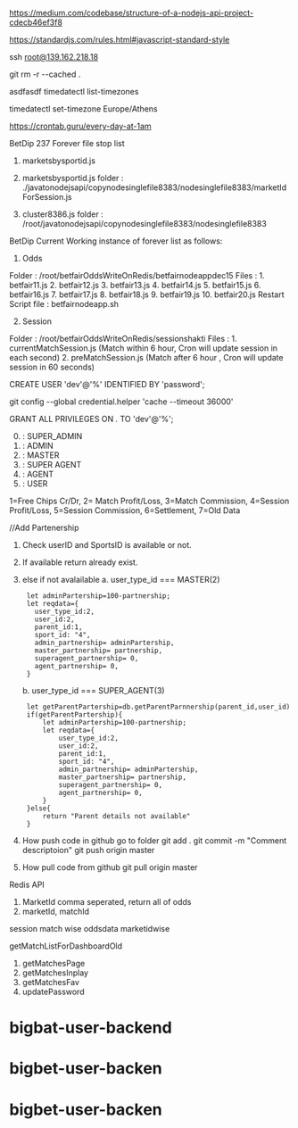 https://medium.com/codebase/structure-of-a-nodejs-api-project-cdecb46ef3f8


https://standardjs.com/rules.html#javascript-standard-style

ssh root@139.162.218.18

git rm -r --cached .

 asdfasdf
timedatectl list-timezones

timedatectl set-timezone Europe/Athens

https://crontab.guru/every-day-at-1am




BetDip 237 Forever file stop list

1. marketsbysportid.js

2. marketsbysportid.js
    folder : ./javatonodejsapi/copynodesinglefile8383/nodesinglefile8383/marketIdForSession.js

3. cluster8386.js
    folder : /root/javatonodejsapi/copynodesinglefile8383/nodesinglefile8383

BetDip Current Working instance of forever list as follows:

1. Odds

Folder : /root/betfairOddsWriteOnRedis/betfairnodeappdec15
Files : 
    1.  betfair11.js
    2.  betfair12.js
    3.  betfair13.js
    4.  betfair14.js
    5.  betfair15.js
    6.  betfair16.js
    7.  betfair17.js
    8.  betfair18.js
    9.  betfair19.js
    10. betfair20.js
Restart Script file : betfairnodeapp.sh


2. Session 

Folder : /root/betfairOddsWriteOnRedis/sessionshakti
Files : 1. currentMatchSession.js (Match within 6 hour, Cron will update session in each second)
        2. preMatchSession.js (Match after 6 hour , Cron will update session in  60 seconds)


CREATE USER 'dev'@'%' IDENTIFIED BY 'password';

git config --global credential.helper 'cache --timeout 36000'

GRANT ALL PRIVILEGES ON *.* TO 'dev'@'%';


0. : SUPER_ADMIN
1. : ADMIN
2. : MASTER
3. : SUPER AGENT
4. : AGENT
5. : USER 



1=Free Chips Cr/Dr, 
2= Match Profit/Loss, 
3=Match Commission, 
4=Session Profit/Loss, 
5=Session Commission, 
6=Settlement, 
7=Old Data



//Add Partenership

1. Check userID and SportsID is available or not.
2. If available return already exist.
3. else if not avalailable
    a. user_type_id === MASTER(2)
    <!--"user_type_id": "2",
	"user_id": 2,
	"parent_id":1,
	"sport_id": "4",
	"partnership": 70 -->

        let adminPartership=100-partnership;
        let reqdata={
          user_type_id:2,  
          user_id:2,  
          parent_id:1,
          sport_id: "4",
          admin_partnership= adminPartership,
          master_partnership= partnership,
          superagent_partnership= 0,
          agent_partnership= 0,
        }
    b. user_type_id === SUPER_AGENT(3)
    <!-- "user_type_id": "3",
	"user_id": 3,
	"parent_id":2,
	"sport_id": "4",
	"partnership": 50 -->
        let getParentPartership=db.getParentParnnership(parent_id,user_id)
        if(getParentPartership){
            let adminPartership=100-partnership;
            let reqdata={
                user_type_id:2,  
                user_id:2,  
                parent_id:1,
                sport_id: "4",
                admin_partnership= adminPartership,
                master_partnership= partnership,
                superagent_partnership= 0,
                agent_partnership= 0,
            }
        }else{
            return "Parent details not available"
        }




1. How push code in github
    go to folder
    git add . 
    git commit -m "Comment descriptoion"
    git push origin master


2. How pull code from github
    git pull origin master



Redis API 

1. MarketId comma seperated, return all of odds
2. marketId, matchId

session match wise
oddsdata marketidwise

getMatchListForDashboardOld

1. getMatchesPage
2. getMatchesInplay
3. getMatchesFav
4. updatePassword
# bigbat-user-backend
# bigbet-user-backen
# bigbet-user-backen
